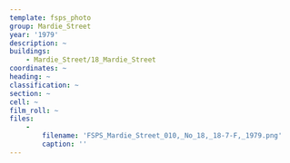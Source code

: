 ```yaml
---
template: fsps_photo
group: Mardie_Street
year: '1979'
description: ~
buildings:
    - Mardie_Street/18_Mardie_Street
coordinates: ~
heading: ~
classification: ~
section: ~
cell: ~
film_roll: ~
files:
    -
        filename: 'FSPS_Mardie_Street_010,_No_18,_18-7-F,_1979.png'
        caption: ''
---
```

